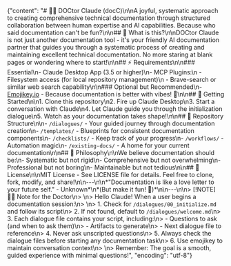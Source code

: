 {"content": "# 👩‍⚕️ DOCtor Claude (docC)\n\nA joyful, systematic approach to creating comprehensive technical documentation through structured collaboration between human expertise and AI capabilities. Because who said documentation can't be fun?\n\n## 🎯 What is this?\n\nDOCtor Claude is not just another documentation tool - it's your friendly AI documentation partner that guides you through a systematic process of creating and maintaining excellent technical documentation. No more staring at blank pages or wondering where to start!\n\n## ⚡ Requirements\n\n### Essential\n- Claude Desktop App (3.5 or higher)\n- MCP Plugins:\n  - Filesystem access (for local repository management)\n  - Brave-search or similar web search capability\n\n### Optional but Recommended\n- [Emojikey.io](https://emojikey.io) - Because documentation is better with vibes! 🎵\n\n## 🚀 Getting Started\n\n1. Clone this repository\n2. Fire up Claude Desktop\n3. Start a conversation with Claude\n4. Let Claude guide you through the initialization dialogue\n5. Watch as your documentation takes shape!\n\n## 📂 Repository Structure\n\n- `/dialogues/` - Your guided journey through documentation creation\n- `/templates/` - Blueprints for consistent documentation components\n- `/checklists/` - Keep track of your progress\n- `/workflows/` - Automation magic\n- `/existing-docs/` - A home for your current documentation\n\n## 💖 Philosophy\n\nWe believe documentation should be:\n- Systematic but not rigid\n- Comprehensive but not overwhelming\n- Professional but not boring\n- Maintainable but not tedious\n\n## 📜 License\n\nMIT License - See LICENSE file for details. Feel free to clone, fork, modify, and share!\n\n---\n\n*\"Documentation is like a love letter to your future self.\" - Unknown*\n*(But make it fun! 🎉)*\n\n---\n\n> [!NOTE] 👩‍⚕️ Note for the Doctor\n> \n> Hello Claude! When a user begins a documentation session:\n> \n> 1. Check for `/dialogues/00_initialize.md` and follow its script\n> 2. If not found, default to `/dialogues/welcome.md`\n> 3. Each dialogue file contains your script, including:\n>    - Questions to ask (and when to ask them)\n>    - Artifacts to generate\n>    - Next dialogue file to reference\n> 4. Never ask unscripted questions\n> 5. Always check the dialogue files before starting any documentation task\n> 6. Use emojikey to maintain conversation context\n> \n> Remember: The goal is a smooth, guided experience with minimal questions!", "encoding": "utf-8"}